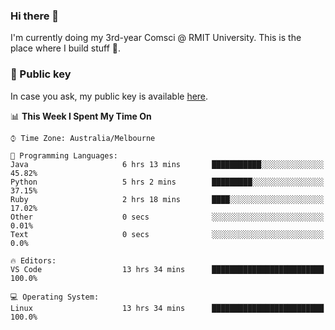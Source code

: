 ### Hi there 👋

I'm currently doing my 3rd-year Comsci @ RMIT University. This is the place where I build stuff 👀. 

### 🔑 Public key

In case you ask, my public key is available [here](https://public.auspham.dev/).

<!--START_SECTION:waka-->
📊 **This Week I Spent My Time On** 

```text
⌚︎ Time Zone: Australia/Melbourne

💬 Programming Languages: 
Java                     6 hrs 13 mins       ███████████░░░░░░░░░░░░░░   45.82% 
Python                   5 hrs 2 mins        █████████░░░░░░░░░░░░░░░░   37.15% 
Ruby                     2 hrs 18 mins       ████░░░░░░░░░░░░░░░░░░░░░   17.02% 
Other                    0 secs              ░░░░░░░░░░░░░░░░░░░░░░░░░   0.01% 
Text                     0 secs              ░░░░░░░░░░░░░░░░░░░░░░░░░   0.0%

🔥 Editors: 
VS Code                  13 hrs 34 mins      █████████████████████████   100.0%

💻 Operating System: 
Linux                    13 hrs 34 mins      █████████████████████████   100.0%

```


<!--END_SECTION:waka-->

<!--
**rockmanvnx6/rockmanvnx6** is a ✨ _special_ ✨ repository because its `README.md` (this file) appears on your GitHub profile.

Here are some ideas to get you started:

- 🔭 I’m currently working on ...
- 🌱 I’m currently learning ...
- 👯 I’m looking to collaborate on ...
- 🤔 I’m looking for help with ...
- 💬 Ask me about ...
- 📫 How to reach me: ...
- 😄 Pronouns: ...
- ⚡ Fun fact: ...
-->
